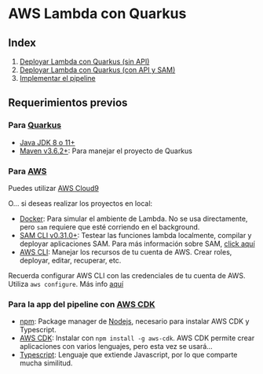 # AWS Lambda con Quarkus

## Index
1. [Deployar Lambda con Quarkus (sin API)](simple-lambda/simple-lambda.md)
2. [Deployar Lambda con Quarkus (con API y SAM)](api-sam-lambda/api-sam-lambda.md)
3. [Implementar el pipeline](pipeline/pipeline.md)

## Requerimientos previos
### Para [Quarkus](https://quarkus.io/get-started/)
* [Java JDK 8 o 11+](https://adoptopenjdk.net/)
* [Maven v3.6.2+](https://maven.apache.org/): Para manejar el proyecto de Quarkus

### Para [AWS](https://cicd.serverlessworkshops.io/setup.html)
Puedes utilizar [AWS Cloud9](https://aws.amazon.com/cloud9/)

O... si deseas realizar los proyectos en local:
* [Docker](https://www.docker.com/products/docker-desktop): Para simular el ambiente de Lambda. No se usa directamente, pero `sam` requiere que esté corriendo en el background.
* [SAM CLI v0.31.0+](https://docs.aws.amazon.com/serverless-application-model/latest/developerguide/serverless-sam-cli-install.html): Testear las funciones lambda localmente, compilar y deployar aplicaciones SAM. Para más información sobre SAM, [click aquí](whats-sam.md)
* [AWS CLI](https://docs.aws.amazon.com/cli/latest/userguide/cli-chap-install.html): Manejar los recursos de tu cuenta de AWS. Crear roles, deployar, editar, recuperar, etc.

Recuerda configurar AWS CLI con las credenciales de tu cuenta de AWS. Utiliza `aws configure`. Más info [aquí](https://docs.aws.amazon.com/cli/latest/userguide/cli-configure-quickstart.html)

### Para la app del pipeline con [AWS CDK](https://docs.aws.amazon.com/it_it/cdk/latest/guide/home.html)
* [npm](https://docs.npmjs.com/downloading-and-installing-node-js-and-npm): Package manager de [Nodejs](https://nodejs.org/es/), necesario para instalar AWS CDK y Typescript.
* [AWS CDK](https://www.npmjs.com/package/aws-cdk): Instalar con `npm install -g aws-cdk`.
AWS CDK permite crear aplicaciones con varios lenguajes, pero esta vez se usará...
* [Typescript](https://www.typescriptlang.org/#installation): Lenguaje que extiende Javascript, por lo que comparte mucha similitud.
